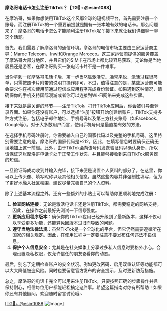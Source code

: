 **摩洛哥电话卡怎么注册TikTok？【TG💪+ @esim1088】**

在摩洛哥，如果你想使用TikTok这个风靡全球的短视频平台，首先需要注册一个账号。而注册TikTok的一个重要前提就是拥有一张本地有效的电话卡。那么问题来了：摩洛哥的电话卡怎么才能顺利注册TikTok呢？接下来就让我们详细聊一聊这个话题。

首先，我们需要了解摩洛哥的通信环境。摩洛哥的电信市场主要由三家运营商主导：Maroc Telecom、Inwi和Orange Morocco。这三家运营商提供的服务覆盖了摩洛哥大部分地区，并且它们的SIM卡在市场上都比较容易获取。无论你是当地居民还是游客，在摩洛哥购买一张电话卡并不是一件难事。

当你拿到一张摩洛哥电话卡后，第一步当然是激活它。通常来说，激活过程很简单，只需按照卡片附带的说明书操作即可。不过，值得注意的是，某些运营商可能会要求你在初次使用前通过短信或应用程序完成身份验证。如果遇到这种情况，请确保你的手机支持国际漫游或者你可以连接到Wi-Fi网络来完成这些步骤。

接下来就是最关键的环节——注册TikTok。打开TikTok应用后，你会被引导至登录界面。如果你还没有账户，可以选择“注册”按钮开始创建新账户。TikTok支持多种方式注册，包括电子邮件地址、手机号码以及第三方社交账号（如Facebook、Google等）。对于大多数用户而言，使用手机号码是最直接有效的方法。

在选择手机号码注册时，你需要输入自己的国家代码以及完整的手机号码。这里特别需要注意的是，摩洛哥的国家代码是+212。因此，在填写信息时要确保正确无误地加上这一前缀。此外，由于TikTok会向该号码发送验证码以确认身份，所以请保证这张摩洛哥电话卡处于正常工作状态，并且能够接收到来自TikTok服务器的短信。

一旦验证码成功收到并输入完毕，接下来便是设置个人资料的部分了。在这里，你可以上传头像、填写昵称以及其他相关信息。虽然这些内容并非强制性填写，但为了更好地融入社区氛围，建议尽量完善自己的个人资料。

除了上述基本流程之外，还有一些额外的小贴士可以帮助你更顺利地完成注册：

1. **检查网络连接**：无论是激活电话卡还是注册TikTok，都需要稳定的网络支持。因此，在操作之前最好先测试一下信号强度。
2. **更新应用程序版本**：确保你的TikTok应用已经升级到了最新版本，这样不仅可以享受更多功能，还能避免因版本过旧而导致的问题。
3. **遵守当地法律法规**：虽然TikTok是一个全球化的平台，但它仍然需要遵循所在国家的相关规定。因此，在使用过程中一定要注意不要发布任何违法不良信息。
4. **保护个人信息安全**：尤其是在社交媒体上分享过多私人信息时要格外小心。合理设置隐私权限，仅允许信任的朋友查看你的动态。

最后，别忘了定期检查账户的安全状况。例如更改密码、启用双重认证等功能都可以大大降低被盗风险。同时也要留意官方发布的安全提示，及时更新防范措施。

总之，摩洛哥的电话卡完全可以用来注册TikTok，只要按照正确的步骤操作并且保持耐心，相信每位用户都能轻松搞定这件事。希望这篇指南对你有所帮助！如果你还有其他疑问，欢迎随时留言讨论哦~

[[TG💪+ @esim1088](https://t.me/s/esim1088) ![Image](https://i.postimg.cc/4NQfJmqS/Snipaste-2025-05-13-00-14-12.png)]